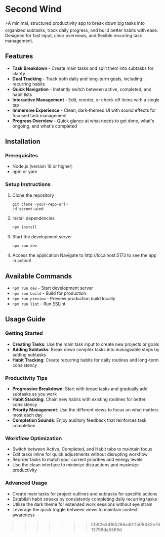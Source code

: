 # Second Wind

⚡A minimal, structured productivity app to break down big tasks into organized subtasks, track daily progress, and build better habits with ease. Designed for fast input, clear overviews, and flexible recurring task management.

## Features

- **Task Breakdown** - Create main tasks and split them into subtasks for clarity
- **Dual Tracking** - Track both daily and long-term goals, including recurring habits
- **Quick Navigation** - Instantly switch between active, completed, and habit lists
- **Interactive Management** - Edit, reorder, or check off items with a single tap
- **Immersive Experience** - Clean, dark-themed UI with sound effects for focused task management
- **Progress Overview** - Quick glance at what needs to get done, what's ongoing, and what's completed

## Installation

### Prerequisites
- Node.js (version 16 or higher)
- npm or yarn

### Setup Instructions

1. Clone the repository
   ```bash
   git clone <your-repo-url>
   cd second-wind
   ```

2. Install dependencies
   ```bash
   npm install
   ```

3. Start the development server
   ```bash
   npm run dev
   ```

4. Access the application
   Navigate to http://localhost:5173 to see the app in action!

## Available Commands

- `npm run dev` - Start development server
- `npm run build` - Build for production
- `npm run preview` - Preview production build locally
- `npm run lint` - Run ESLint

## Usage Guide

### Getting Started

- **Creating Tasks**: Use the main task input to create new projects or goals
- **Adding Subtasks**: Break down complex tasks into manageable steps by adding subtasks
- **Habit Tracking**: Create recurring habits for daily routines and long-term consistency

### Productivity Tips

- **Progressive Breakdown**: Start with broad tasks and gradually add subtasks as you work
- **Habit Stacking**: Chain new habits with existing routines for better consistency
- **Priority Management**: Use the different views to focus on what matters most each day
- **Completion Sounds**: Enjoy auditory feedback that reinforces task completion

### Workflow Optimization

- Switch between Active, Completed, and Habit tabs to maintain focus
- Edit tasks inline for quick adjustments without disrupting workflow
- Reorder tasks to match your current priorities and energy levels
- Use the clean interface to minimize distractions and maximize productivity

### Advanced Usage

- Create main tasks for project outlines and subtasks for specific actions
- Establish habit streaks by consistently completing daily recurring tasks
- Utilize the dark theme for extended work sessions without eye strain
- Leverage the quick toggle between views to maintain context awareness
>>>>>>> 5f3f2e34165266ad011508632e7613796da5369d
